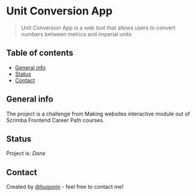 # Unit Conversion App

> Unit Conversion App is a web tool that allows users to convert numbers between metrics and imperial units

## Table of contents

- [General info](#general-info)
- [Status](#status)
- [Contact](#contact)

## General info

The project is a challenge from Making websites interactive module out of Scrimba Frontend Career Path courses.



## Status

Project is: _Done_


## Contact

Created by [@hugonin](https://github.com/hugonin) - feel free to contact me!



